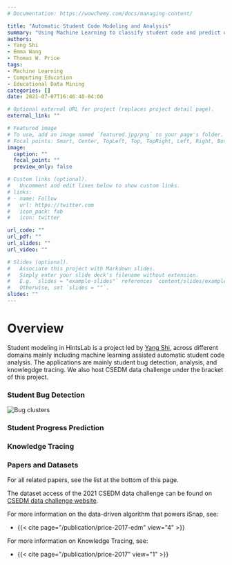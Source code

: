 ```yaml
---
# Documentation: https://wowchemy.com/docs/managing-content/

title: "Automatic Student Code Modeling and Analysis"
summary: "Using Machine Learning to classify student code and predict outcomes."
authors: 
- Yang Shi
- Emma Wang
- Thomas W. Price
tags:
- Machine Learning
- Computing Education
- Educational Data Mining
categories: []
date: 2021-07-07T16:46:48-04:00

# Optional external URL for project (replaces project detail page).
external_link: ""

# Featured image
# To use, add an image named `featured.jpg/png` to your page's folder.
# Focal points: Smart, Center, TopLeft, Top, TopRight, Left, Right, BottomLeft, Bottom, BottomRight.
image:
  caption: ""
  focal_point: ""
  preview_only: false

# Custom links (optional).
#   Uncomment and edit lines below to show custom links.
# links:
# - name: Follow
#   url: https://twitter.com
#   icon_pack: fab
#   icon: twitter

url_code: ""
url_pdf: ""
url_slides: ""
url_video: ""

# Slides (optional).
#   Associate this project with Markdown slides.
#   Simply enter your slide deck's filename without extension.
#   E.g. `slides = "example-slides"` references `content/slides/example-slides.md`.
#   Otherwise, set `slides = ""`.
slides: ""
---
```


# Overview

Student modeling in HintsLab is a project led by [Yang Shi](http://yshi.info), across different domains mainly including machine learning assisted automatic student code analysis. The applications are mainly student bug detection, analysis, and knowlegdge tracing. We also host CSEDM data challenge under the bracket of this project.

### Student Bug Detection

<img src="xxx.png" alt="Bug clusters"/>

### Student Progress Prediction

### Knowledge Tracing

### Papers and Datasets

<a name="datasets" class="anchor"></a>

For all related papers, see the list at the bottom of this page.

The dataset access of the 2021 CSEDM data challenge can be found on [CSEDM data challenge website](https://sites.google.com/ncsu.edu/csedm-dc-2021/home).

For more information on the data-driven algorithm that powers iSnap, see: 

* {{< cite page="/publication/price-2017-edm" view="4" >}}

For more information on Knowledge Tracing, see: 

* {{< cite page="/publication/price-2017" view="1" >}}
